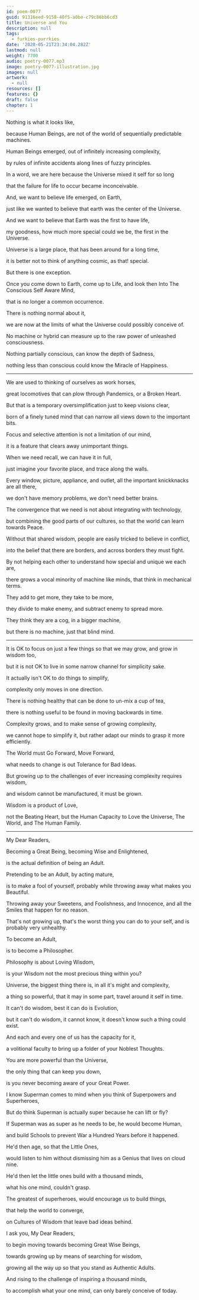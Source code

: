 ```yaml
---
id: poem-0077
guid: 91316eed-9158-40f5-a0be-c79c86bb6cd3
title: Universe and You
description: null
tags:
  - furkies-purrkies
date: '2020-05-21T23:34:04.282Z'
lastmod: null
weight: 7700
audio: poetry-0077.mp3
image: poetry-0077-illustration.jpg
images: null
artwork:
  - null
resources: []
features: {}
draft: false
chapter: 1
---
```


Nothing is what it looks like,

because Human Beings, are not of the world of sequentially predictable machines.

Human Beings emerged, out of infinitely increasing complexity,

by rules of infinite accidents along lines of fuzzy principles.

In a word, we are here because the Universe mixed it self for so long

that the failure for life to occur became inconceivable.

And, we want to believe life emerged, on Earth,

just like we wanted to believe that earth was the center of the Universe.

And we want to believe that Earth was the first to have life,

my goodness, how much more special could we be, the first in the Universe.

Universe is a large place, that has been around for a long time,

it is better not to think of anything cosmic, as that! special.

But there is one exception.

Once you come down to Earth, come up to Life, and look then Into The Conscious Self Aware Mind,

that is no longer a common occurrence.

There is nothing normal about it,

we are now at the limits of what the Universe could possibly conceive of.

No machine or hybrid can measure up to the raw power of unleashed consciousness.

Nothing partially conscious, can know the depth of Sadness,

nothing less than conscious could know the Miracle of Happiness.

---

We are used to thinking of ourselves as work horses,

great locomotives that can plow through Pandemics, or a Broken Heart.

But that is a temporary oversimplification just to keep visions clear,

born of a finely tuned mind that can narrow all views down to the important bits.

Focus and selective attention is not a limitation of our mind,

it is a feature that clears away unimportant things.

When we need recall, we can have it in full,

just imagine your favorite place, and trace along the walls.

Every window, picture, appliance, and outlet, all the important knickknacks are all there,

we don't have memory problems, we don't need better brains.

The convergence that we need is not about integrating with technology,

but combining the good parts of our cultures, so that the world can learn towards Peace.

Without that shared wisdom, people are easily tricked to believe in conflict,

into the belief that there are borders, and across borders they must fight.

By not helping each other to understand how special and unique we each are,

there grows a vocal minority of machine like minds, that think in mechanical terms.

They add to get more, they take to be more,

they divide to make enemy, and subtract enemy to spread more.

They think they are a cog, in a bigger machine,

but there is no machine, just that blind mind.

---

It is OK to focus on just a few things so that we may grow, and grow in wisdom too,

but it is not OK to live in some narrow channel for simplicity sake.

It actually isn't OK to do things to simplify,

complexity only moves in one direction.

There is nothing healthy that can be done to un-mix a cup of tea,

there is nothing useful to be found in moving backwards in time.

Complexity grows, and to make sense of growing complexity,

we cannot hope to simplify it, but rather adapt our minds to grasp it more efficiently.

The World must Go Forward, Move Forward,

what needs to change is out Tolerance for Bad Ideas.

But growing up to the challenges of ever increasing complexity requires wisdom,

and wisdom cannot be manufactured, it must be grown.

Wisdom is a product of Love,

not the Beating Heart, but the Human Capacity to Love the Universe, The World, and The Human Family.

---

My Dear Readers,

Becoming a Great Being, becoming Wise and Enlightened,

is the actual definition of being an Adult.

Pretending to be an Adult, by acting mature,

is to make a fool of yourself, probably while throwing away what makes you Beautiful.

Throwing away your Sweetens, and Foolishness, and Innocence, and all the Smiles that happen for no reason.

That's not growing up, that's the worst thing you can do to your self, and is probably very unhealthy.

To become an Adult,

is to become a Philosopher.

Philosophy is about Loving Wisdom,

is your Wisdom not the most precious thing within you?

Universe, the biggest thing there is, in all it's might and complexity,

a thing so powerful, that it may in some part, travel around it self in time.

It can't do wisdom, best it can do is Evolution,

but it can't do wisdom, it cannot know, it doesn't know such a thing could exist.

And each and every one of us has the capacity for it,

a volitional faculty to bring up a folder of your Noblest Thoughts.

You are more powerful than the Universe,

the only thing that can keep you down,

is you never becoming aware of your Great Power.

I know Superman comes to mind when you think of Superpowers and Superheroes,

But do think Superman is actually super because he can lift or fly?

If Superman was as super as he needs to be, he would become Human,

and build Schools to prevent War a Hundred Years before it happened.

He'd then age, so that the Little Ones,

would listen to him without dismissing him as a Genius that lives on cloud nine.

He'd then let the little ones build with a thousand minds,

what his one mind, couldn't grasp.

The greatest of superheroes, would encourage us to build things,

that help the world to converge,

on Cultures of Wisdom that leave bad ideas behind.

I ask you, My Dear Readers,

to begin moving towards becoming Great Wise Beings,

towards growing up by means of searching for wisdom,

growing all the way up so that you stand as Authentic Adults.

And rising to the challenge of inspiring a thousand minds,

to accomplish what your one mind, can only barely conceive of today.
